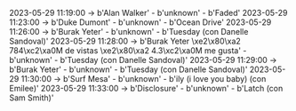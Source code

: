 2023-05-29 11:19:00 -> b'Alan Walker' - b'unknown' - b'Faded'
2023-05-29 11:23:00 -> b'Duke Dumont' - b'unknown' - b'Ocean Drive'
2023-05-29 11:26:00 -> b'Burak Yeter' - b'unknown' - b'Tuesday (con Danelle Sandoval)'
2023-05-29 11:28:00 -> b'Burak Yeter \xe2\x80\xa2 784\xc2\xa0M de vistas \xe2\x80\xa2 4.3\xc2\xa0M me gusta' - b'unknown' - b'Tuesday (con Danelle Sandoval)'
2023-05-29 11:29:00 -> b'Burak Yeter' - b'unknown' - b'Tuesday (con Danelle Sandoval)'
2023-05-29 11:30:00 -> b'Surf Mesa' - b'unknown' - b'ily (i love you baby) (con Emilee)'
2023-05-29 11:33:00 -> b'Disclosure' - b'unknown' - b'Latch (con Sam Smith)'
